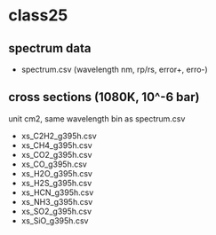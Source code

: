 # class25

## spectrum data 

- spectrum.csv (wavelength nm, rp/rs, error+, erro-)

## cross sections (1080K, 10^-6 bar)

unit cm2, same wavelength bin as spectrum.csv

- xs_C2H2_g395h.csv
- xs_CH4_g395h.csv
- xs_CO2_g395h.csv
- xs_CO_g395h.csv
- xs_H2O_g395h.csv
- xs_H2S_g395h.csv
- xs_HCN_g395h.csv
- xs_NH3_g395h.csv
- xs_SO2_g395h.csv
- xs_SiO_g395h.csv